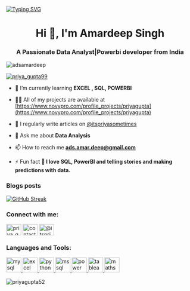 [![Typing SVG](https://readme-typing-svg.demolab.com/?lines=Hey+Folks;I'm+Priya+Gupta)](https://git.io/typing-svg)
<h1 align="center">Hi 👋, I'm Amardeep Singh</h1>
<h3 align="center">A Passionate Data Analyst|Powerbi developer from India</h3>

<p align="left"> <img src="https://komarev.com/ghpvc/?username=adsamardeep&label=Profile%20views&color=0e75b6&style=flat" alt="adsamardeep" /> </p>

<p align="left"> <a href="https://twitter.com/priya_gupta99" target="blank"><img src="https://img.shields.io/twitter/follow/priya_gupta99?logo=twitter&style=for-the-badge" alt="priya_gupta99" /></a> </p>

- 🌱 I’m currently learning **EXCEL , SQL, POWERBI**

- 👨‍💻 All of my projects are available at [https://www.novypro.com/profile_projects/priyagupta](https://www.novypro.com/profile_projects/priyagupta)

- 📝 I regularly write articles on [@itspriyasometimes](https://medium.com/@itspriyasometimes)

- 💬 Ask me about **Data Analysis**

- 📫 How to reach me **ads.amar.deep@gmail.com**

- ⚡ Fun fact **👀 I love SQL, PowerBI and telling stories and making predictions with data.**

### Blogs posts
<!-- BLOG-POST-LIST:START -->
<!-- BLOG-POST-LIST:END -->

[![GitHub Streak](https://github-readme-streak-stats.herokuapp.com?user=Sachinkumar1609&theme=ads-juicy-fresh&hide_border=true)](https://git.io/streak-stats)


<h3 align="left">Connect with me:</h3>
<p align="left">
<a href="https://twitter.com/priya_gupta99" target="blank"><img align="center" src="https://raw.githubusercontent.com/rahuldkjain/github-profile-readme-generator/master/src/images/icons/Social/twitter.svg" alt="priya_gupta99" height="30" width="40" /></a>
<a href="https://linkedin.com/in/contactpriyagupta" target="blank"><img align="center" src="https://raw.githubusercontent.com/rahuldkjain/github-profile-readme-generator/master/src/images/icons/Social/linked-in-alt.svg" alt="contactpriyagupta" height="30" width="40" /></a>
<a href="https://medium.com/@itspriyasometimes" target="blank"><img align="center" src="https://raw.githubusercontent.com/rahuldkjain/github-profile-readme-generator/master/src/images/icons/Social/medium.svg" alt="@itspriyasometimes" height="30" width="40" /></a>
</p>

<h3 align="left">Languages and Tools:</h3>
<p align="left"> 
<a href="https://www.mysql.com/" target="_blank" rel="noreferrer"> <img src="https://www.vectorlogo.zone/logos/mysql/mysql-icon.svg" alt="mysql" width="40" height="40"/> </a>
<a href="https://www.microsoft.com/en-us/microsoft-365/excel" target="_blank" rel="noreferrer"> <img src="https://www.vectorlogo.zone/logos/microsoft_excel/microsoft_excel-icon.svg" alt="excel" width="40" height="40"/> </a>
<a href="https://www.python.org/" target="_blank" rel="noreferrer"> <img src="https://www.vectorlogo.zone/logos/python/python-icon.svg" alt="python" width="40" height="40"/> </a> 
<a href="https://www.microsoft.com/en-us/sql-server" target="_blank" rel="noreferrer"> <img src="https://www.svgrepo.com/show/303229/microsoft-sql-server-logo.svg" alt="mssql" width="40" height="40"/> </a> 
<a href="https://powerbi.microsoft.com/" target="_blank" rel="noreferrer"> <img src="https://www.vectorlogo.zone/logos/microsoft_powerbi/microsoft_powerbi-icon.svg" alt="power bi" width="40" height="40"/> </a>
<a href="https://www.tableau.com/" target="_blank" rel="noreferrer"> <img src="https://www.vectorlogo.zone/logos/tableau/tableau-icon.svg" alt="tableau" width="40" height="40"/> </a>
<a href="https://www.khanacademy.org/math" target="_blank" rel="noreferrer"> <img src="https://www.vectorlogo.zone/logos/khanacademy/khanacademy-icon.svg" alt="maths and statistics" width="40" height="40"/> </a>
 </p>

<p><img align="center" src="https://github-readme-stats.vercel.app/api/top-langs?username=priyagupta52&show_icons=true&locale=en&layout=compact" alt="priyagupta52" /></p>
